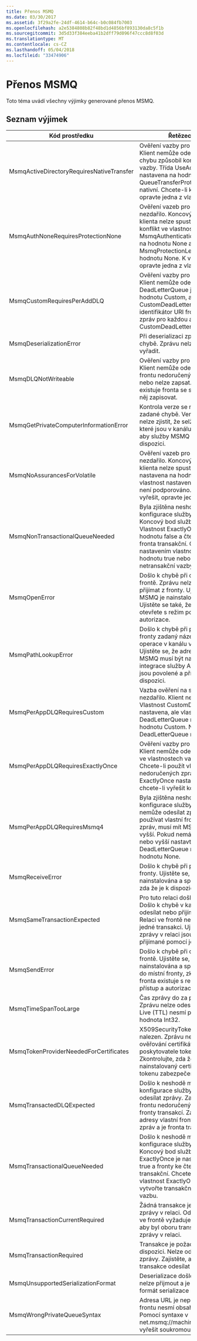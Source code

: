 ```yaml
---
title: Přenos MSMQ
ms.date: 03/30/2017
ms.assetid: 3f29a2fe-24df-4614-b64c-b0c084fb7003
ms.openlocfilehash: a2e5384808b82f48bd1d4856bf893130da8c5f1b
ms.sourcegitcommit: 3d5d33f384eeba41b2dff79d096f47ccc8d8f03d
ms.translationtype: MT
ms.contentlocale: cs-CZ
ms.lasthandoff: 05/04/2018
ms.locfileid: "33474906"
---
```

# <a name="msmq-transport"></a>Přenos MSMQ
Toto téma uvádí všechny výjimky generované přenos MSMQ.  
  
## <a name="exception-list"></a>Seznam výjimek  
  
|Kód prostředku|Řetězec prostředku|  
|-------------------|---------------------|  
|MsmqActiveDirectoryRequiresNativeTransfer|Ověření vazby pro zprávu se nezdařilo. Klient nemůže odesílat zprávy. Tuto chybu způsobil konflikt ve vlastnostech vazby. Třída UseActiveDirectory je nastavena na hodnotu true a třída QueueTransferProtocol je nastavena na nativní. Chcete-li konflikt vyřešit, opravte jedna z vlastností.|  
|MsmqAuthNoneRequiresProtectionNone|Ověření vazeb pro spuštění služby se nezdařilo. Koncový bod služby nebo klienta nelze spustit. Tuto chybu způsobil konflikt ve vlastnostech vazby. Třída MsmqAuthenticationMode je nastaven na hodnotu None a MsmqProtectionLevel není nastavený na hodnotu None. K vyřešení konfliktu, opravte jedna z vlastností.|  
|MsmqCustomRequiresPerAddDLQ|Ověření vazby pro zprávu se nezdařilo. Klient nemůže odeslat zprávu. DeadLetterQueue je nastaven na hodnotu Custom, ale není zadána třída CustomDeadLetterQueue. Zadejte identifikátor URI fronty nedoručených zpráv pro každou aplikaci ve vlastnosti CustomDeadLetterQueue.|  
|MsmqDeserializationError|Při deserializaci zprávy XML došlo k chybě. Zprávu nelze přijmout a je vyřadit.|  
|MsmqDLQNotWriteable|Ověření vazby pro klienta se nezdařilo. Klient nemůže odeslat zprávu. Zadanou frontu nedoručených zpráv neexistuje nebo nelze zapsat. Zkontrolujte, zda že existuje fronta se správnou autorizací do něj zapisovat.|  
|MsmqGetPrivateComputerInformationError|Kontrola verze se nepovedlo kvůli zadané chybě. Verze služby MSMQ nelze zjistit, že selžou všechny operace, které jsou v kanálu ve frontě. Zajistěte, aby služby MSMQ je nainstalována a je k dispozici.|  
|MsmqNoAssurancesForVolatile|Ověření vazeb pro spuštění služby se nezdařilo. Koncový bod služby nebo klienta nelze spustit. ExactlyOnce je nastavena na hodnotu true a trvanlivé vlastnost nastavena na hodnotu false. To není podporováno. Chcete-li konflikt vyřešit, opravte jednu z těchto vlastností.|  
|MsmqNonTransactionalQueueNeeded|Byla zjištěna neshoda mezi vazby a konfigurace služby MSMQ fronty. Koncový bod služby nelze spustit. Vlastnost ExactlyOnce je nastavena na hodnotu false a čtení zpráv z fronty je fronta transakční. Opravte chybu nastavením vlastnosti ExactlyOnce na hodnotu true nebo vytvoření netransakční vazby.|  
|MsmqOpenError|Došlo k chybě při otevírání zadané frontě. Zprávu nelze odesílat nebo přijímat z fronty. Ujistěte se, že služby MSMQ je nainstalována a spuštěna. Ujistěte se také, že fronty je k dispozici a otevřete s režim požadovaný přístup a autorizace.|  
|MsmqPathLookupError|Došlo k chybě při převodu název cesty fronty zadaný název formátu. Všechny operace v kanálu ve frontě se nezdařilo. Ujistěte se, že adresa fronty je neplatný. MSMQ musí být nainstalován pomocí integrace služby Active Directory, které jsou povolené a přístup k němu je k dispozici.|  
|MsmqPerAppDLQRequiresCustom|Vazba ověření na straně klienta se nezdařilo. Klient nemůže odesílat zprávy. Vlastnost CustomDeadLetterQueue je nastavena, ale vlastnost DeadLetterQueue není nastaven na hodnotu Custom. Nastavte vlastnost DeadLetterQueue na hodnotu Custom.|  
|MsmqPerAppDLQRequiresExactlyOnce|Ověření vazby pro klienta se nezdařilo. Klient nemůže odesílat zprávy. Konflikt ve vlastnostech vazby způsobuje chybu. Chcete-li použít vlastní frontu nedoručených zpráv, musí být ExactlyOnce nastavena na hodnotu true, chcete-li vyřešit konflikt.|  
|MsmqPerAppDLQRequiresMsmq4|Byla zjištěna neshoda mezi vazby a konfigurace služby MSMQ. Klient nemůže odesílat zprávy. Pokud chcete používat vlastní frontu nedoručených zpráv, musí mít MSMQ verze 4.0 nebo vyšší. Pokud nemáte MSMQ verze 4.0 nebo vyšší nastavte vlastnost DeadLetterQueue na systému nebo hodnotu None.|  
|MsmqReceiveError|Došlo k chybě při přijímání zprávy z fronty. Ujistěte se, že služby MSMQ je nainstalována a spuštěna. Zkontrolujte, zda že je k dispozici pro příjem z fronty.|  
|MsmqSameTransactionExpected|Pro tuto relaci došlo k chybě transakce. Došlo k chybě v kanálu relace. Nelze odesílat nebo přijímat zprávy v relaci. Relaci ve frontě nelze přidružit k více než jedné transakci. Ujistěte se, že všechny zprávy v relaci jsou odesílané nebo přijímané pomocí jedné transakce.|  
|MsmqSendError|Došlo k chybě při odesílání do zadané frontě. Ujistěte se, že služby MSMQ je nainstalována a spuštěna. Při odesílání do místní fronty, zkontrolujte, zda že fronta existuje s režim požadovaný přístup a autorizaci.|  
|MsmqTimeSpanTooLarge|Čas zprávy do za provozu je příliš velký. Zprávu nelze odeslat. Zpráva Time To Live (TTL) nesmí překročit maximální hodnota Int32.|  
|MsmqTokenProviderNeededForCertificates|X509SecurityTokenProvider nebyl nalezen. Zprávu nelze odeslat. Režim ověřování certifikátu vyžaduje poskytovatele tokenu X.509. Zkontrolujte, zda že je k dispozici pro nainstalovaný certifikát poskytovatele tokenu zabezpečení.|  
|MsmqTransactedDLQExpected|Došlo k neshodě mezi vazby a konfigurace služby MSMQ. Není možné odesílat zprávy. Zadaná vazba vlastní frontu nedoručených zpráv musí být fronty transakcí. Zajistěte, aby správnost adresy vlastní frontu nedoručených zpráv a je fronta transakční frontou.|  
|MsmqTransactionalQueueNeeded|Došlo k neshodě mezi vazby a konfigurace služby MSMQ fronty. Koncový bod služby nelze spustit. ExactlyOnce je nastavena na hodnotu true a fronty ke čtení zpráv z není transakční. Chcete-li k chybě, nastavte vlastnost ExactlyOnce na false nebo vytvořte transakční fronty pro tuto vazbu.|  
|MsmqTransactionCurrentRequired|Žádná transakce je k dispozici k odeslání zprávy v relaci. Odeslat zprávu v relaci ve frontě vyžaduje transakce. Zajistěte, aby byl oboru transakce k odeslání zprávy v relaci.|  
|MsmqTransactionRequired|Transakce je požadován však není k dispozici. Nelze odesílat nebo přijímat zprávy. Zajistěte, aby byl oboru transakce odesílat nebo přijímat zprávy.|  
|MsmqUnsupportedSerializationFormat|Deserializace došlo k chybě. Zprávu nelze přijmout a je vyřadit. Zadaný formát serializace nepodporuje.|  
|MsmqWrongPrivateQueueSyntax|Adresa URL je neplatná. Adresa URL pro frontu nesmí obsahovat znak "$". Pomocí syntaxe v net.msmq://machine/private/queueName vyřešit soukromou frontu.|
